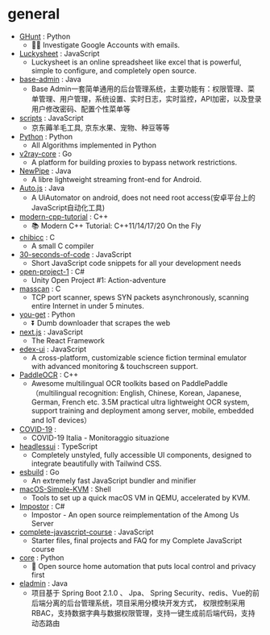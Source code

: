# general
- [GHunt](https://github.com/mxrch/GHunt) : Python
  - 🕵️‍♂️ Investigate Google Accounts with emails.
- [Luckysheet](https://github.com/mengshukeji/Luckysheet) : JavaScript
  - Luckysheet is an online spreadsheet like excel that is powerful, simple to configure, and completely open source.
- [base-admin](https://github.com/huanzi-qch/base-admin) : Java
  - Base Admin一套简单通用的后台管理系统，主要功能有：权限管理、菜单管理、用户管理，系统设置、实时日志，实时监控，API加密，以及登录用户修改密码、配置个性菜单等
- [scripts](https://github.com/lxk0301/scripts) : JavaScript
  - 京东薅羊毛工具, 京东水果、宠物、种豆等等
- [Python](https://github.com/TheAlgorithms/Python) : Python
  - All Algorithms implemented in Python
- [v2ray-core](https://github.com/v2fly/v2ray-core) : Go
  - A platform for building proxies to bypass network restrictions.
- [NewPipe](https://github.com/TeamNewPipe/NewPipe) : Java
  - A libre lightweight streaming front-end for Android.
- [Auto.js](https://github.com/hyb1996/Auto.js) : Java
  - A UiAutomator on android, does not need root access(安卓平台上的JavaScript自动化工具)
- [modern-cpp-tutorial](https://github.com/changkun/modern-cpp-tutorial) : C++
  - 📚 Modern C++ Tutorial: C++11/14/17/20 On the Fly
- [chibicc](https://github.com/rui314/chibicc) : C
  - A small C compiler
- [30-seconds-of-code](https://github.com/30-seconds/30-seconds-of-code) : JavaScript
  - Short JavaScript code snippets for all your development needs
- [open-project-1](https://github.com/UnityTechnologies/open-project-1) : C#
  - Unity Open Project #1: Action-adventure
- [masscan](https://github.com/robertdavidgraham/masscan) : C
  - TCP port scanner, spews SYN packets asynchronously, scanning entire Internet in under 5 minutes.
- [you-get](https://github.com/soimort/you-get) : Python
  - ⏬ Dumb downloader that scrapes the web
- [next.js](https://github.com/vercel/next.js) : JavaScript
  - The React Framework
- [edex-ui](https://github.com/GitSquared/edex-ui) : JavaScript
  - A cross-platform, customizable science fiction terminal emulator with advanced monitoring & touchscreen support.
- [PaddleOCR](https://github.com/PaddlePaddle/PaddleOCR) : C++
  - Awesome multilingual OCR toolkits based on PaddlePaddle （multilingual recognition: English, Chinese, Korean, Japanese, German, French etc. 3.5M practical ultra lightweight OCR system, support training and deployment among server, mobile, embedded and IoT devices）
- [COVID-19](https://github.com/pcm-dpc/COVID-19) : 
  - COVID-19 Italia - Monitoraggio situazione
- [headlessui](https://github.com/tailwindlabs/headlessui) : TypeScript
  - Completely unstyled, fully accessible UI components, designed to integrate beautifully with Tailwind CSS.
- [esbuild](https://github.com/evanw/esbuild) : Go
  - An extremely fast JavaScript bundler and minifier
- [macOS-Simple-KVM](https://github.com/foxlet/macOS-Simple-KVM) : Shell
  - Tools to set up a quick macOS VM in QEMU, accelerated by KVM.
- [Impostor](https://github.com/Impostor/Impostor) : C#
  - Impostor - An open source reimplementation of the Among Us Server
- [complete-javascript-course](https://github.com/jonasschmedtmann/complete-javascript-course) : JavaScript
  - Starter files, final projects and FAQ for my Complete JavaScript course
- [core](https://github.com/home-assistant/core) : Python
  - 🏡 Open source home automation that puts local control and privacy first
- [eladmin](https://github.com/elunez/eladmin) : Java
  - 项目基于 Spring Boot 2.1.0 、 Jpa、 Spring Security、redis、Vue的前后端分离的后台管理系统，项目采用分模块开发方式， 权限控制采用 RBAC，支持数据字典与数据权限管理，支持一键生成前后端代码，支持动态路由
